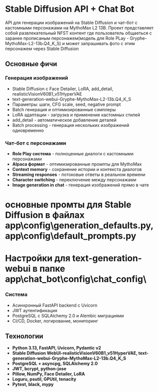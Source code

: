 # Stable Diffusion API + Chat Bot

API для генерации изображений на Stable Diffusion и чат-бот с кастомными персонажами на MythoMax L2 13B.
Проект представляет собой развлекательный NFST контент где пользователь общаеться с заранее прописаным персонажем(модель для Role PLay - Gryphe-MythoMax-L2-13b.Q4_K_S) и может запрашивать фото с этим персонажем через Stable Diffusion

## Основные фичи

### Генерация изображений
- Stable Diffusion с Face Detailer, LoRA, add_detail, realisticVisionV60B1_v51HyperVAE
- text-generation-webui-Gryphe-MythoMax-L2-13b.Q4_K_S
- Параметры: шаги, CFG scale, seed, negative prompt
- Batch генерация и оптимизированные сэмплеры
- LoRA адаптации - загрузка и применение кастомных стилей
- add_detail - автоматическое добавление деталей
- Batch processing - генерация нескольких изображений одновременно

### Чат-бот с персонажами
- **Role Play система** - полноценные диалоги с кастомными персонажами
- **Alpaca формат** - оптимизированные промпты для MythoMax
- **Context memory** - сохранение истории и контекста диалогов
- **Streaming responses** - потоковые ответы в реальном времени
- **Character switching** - переключение между персонажами
- **Image generation in chat** - генерация изображений прямо в чате

# основные промты для Stable Diffusion в файлах app\config\generation_defaults.py, app\config\default_prompts.py
# Настройки для text-generation-webui в папке app\chat_bot\config\chat_config\


### Система
- Асинхронный FastAPI backend с Uvicorn
- JWT аутентификация
- PostgreSQL с SQLAlchemy 2.0 и Alembic миграциями
- CI/CD, Docker, логирование, мониторинг

## Технологии

- **Python 3.13, FastAPI, Uvicorn, Pydantic v2**
- **Stable Diffusion WebUI-realisticVisionV60B1_v51HyperVAE, text-generation-webui-Gryphe-MythoMax-L2-13b.Q4_K_S**
- **PostgreSQL + asyncpg, SQLAlchemy 2.0**
- **JWT, bcrypt, python-jose**
- **Pillow, NumPy, Face Detailer, LoRA**
- **Loguru, psutil, GPUtil, tenacity**
- **Pytest, black, mypy**


